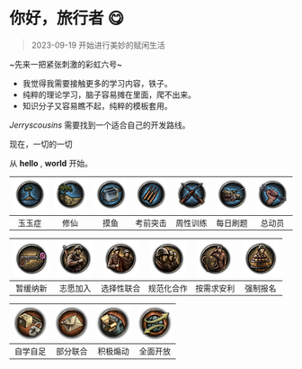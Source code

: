 # 你好，旅行者 😋

> 2023-09-19 开始进行美妙的赋闲生活

~先来一把紧张刺激的彩虹六号~

- 我觉得我需要接触更多的学习内容，铁子。
- 纯粹的理论学习，脑子容易摊在里面，爬不出来。
- 知识分子又容易瞧不起，纯粹的模板套用。

$Jerryscousins$ 需要找到一个适合自己的开发路线。

现在，一切的一切

从 **hello** , **world** 开始。

|![ ](Iron4/gov/Undisturbed_isolation.png)|![ ](Iron4/gov/Isolation.png)|![ ](Iron4/gov/Civilian_economy.png)|![ ](Iron4/gov/Early_mobilization.png)|![ ](Iron4/gov/Partial_mobilization.png)|![ ](Iron4/gov/War_economy.png) |![ ](Iron4/gov/Total_mobilization.png)|
|:---:|:---:|:---:|:---:|:---:|:---:|:---:|
|玉玉症|修仙|摸鱼|考前突击|周性训练|每日刷题|总动员|


|![ ](Iron4/man/Disarmed_nation.png)|![ ](Iron4/man/Volunteer_only.png)|![ ](Iron4/man/Limited_conscription.png)|![ ](Iron4/man/Extensive_conscription.png)|![ ](Iron4/man/Service_by_requirement.png)|![ ](Iron4/man/Scraping_the_barrel.png)|
|:---:|:---:|:---:|:---:|:---:|:---:|
|暂缓纳新|志愿加入|选择性联合|规范化合作|按需求安利|强制报名|

|![ ](Iron4/money/Closed_economy.png)|![ ](Iron4/money/Limited_exports.png)|![ ](Iron4/money/Export_focus.png)|![ ](Iron4/money/Free_trade.png)|
|:---:|:---:|:---:|:---:|
|自学自足|部分联合|积极煽动|全面开放|